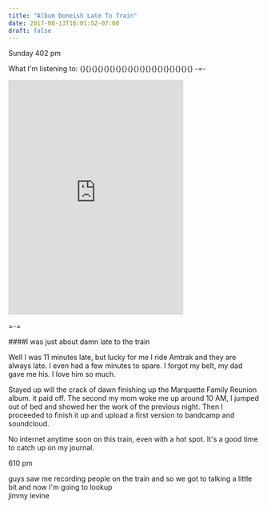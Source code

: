 ```yaml
---
title: "Album Doneish Late To Train"
date: 2017-08-13T16:01:52-07:00
draft: false
---
```



Sunday 402 pm

What I'm listening to: {}{}{}{}{}{}{}{}{}{}{}{}{}{}{}{}{}{}{}
  -=-

  <iframe style="border: 0; width: 350px; height: 470px;" src="https://bandcamp.com/EmbeddedPlayer/album=986767488/size=large/bgcol=333333/linkcol=4ec5ec/tracklist=false/transparent=true/" seamless><a href="http://michaelbetts.bandcamp.com/album/marquetteiquette-betts-family-reunion-album-side-a">Marquetteiquette - Betts Family Reunion Album Side A by Michael Betts</a></iframe>
  
  =-=

####I was just about damn late to the train


Well I was 11 minutes late, but lucky for me I ride Amtrak and they are always late. I even had a few minutes to spare. I forgot my belt,
my dad gave me his. I love him so much.

Stayed up will the crack of dawn finishing up the Marquette Family Reunion album. it paid off. The second my mom woke me up around 10 AM, I jumped out of bed and showed her the work of the previous night. Then I proceeded to finish it up and upload a first version to bandcamp and soundcloud.


No internet anytime soon on this train, even with a hot spot. It's a good time to catch up on my journal.  



610 pm

guys saw me recording people on the train and so we got to talking a little bit and now I'm going to lookup  
jimmy levine
